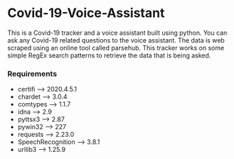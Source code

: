 # Covid-19-Voice-Assistant
This is a Covid-19 tracker and a voice assistant built using python. You can ask any Covid-19 related questions to the voice assistant. 
The data is web scraped using an online tool called parsehub. This tracker works on some simple RegEx search patterns to retrieve the data that is being asked.

### Requirements
- certifi --> 2020.4.5.1
- chardet --> 3.0.4
- comtypes --> 1.1.7
- idna --> 2.9
- pyttsx3 --> 2.87
- pywin32 --> 227
- requests --> 2.23.0
- SpeechRecognition --> 3.8.1
- urllib3 --> 1.25.9
